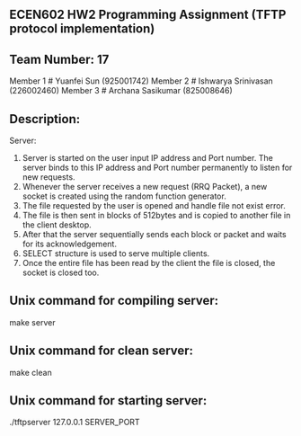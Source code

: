 ECEN602 HW2 Programming Assignment (TFTP protocol implementation)
-----------------------------------------------------------------

Team Number: 17
---------------------------------------
Member 1 # Yuanfei Sun (925001742)
Member 2 # Ishwarya Srinivasan (226002460)
Member 3 # Archana Sasikumar (825008646)


Description:
--------------------

Server:
1) Server is started on the user input IP address and Port number. The server binds to this IP address and Port number permanently to listen for new requests.
2) Whenever the server receives a new request (RRQ Packet), a new socket is created using the random function generator.
3) The file requested by the user is opened and handle file not exist error. 
4) The file is then sent in blocks of 512bytes and is copied to another file in the client desktop.
5) After that the server sequentially sends each block or packet and waits for its acknowledgement.
6) SELECT structure is used to serve multiple clients.
7) Once the entire file has been read by the client the file is closed, the socket is closed too.

Unix command for compiling server:
------------------------------------------
make server

Unix command for clean server:
------------------------------------------
make clean

Unix command for starting server:
------------------------------------------
./tftpserver 127.0.0.1 SERVER_PORT
